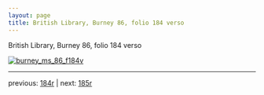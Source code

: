 ```yaml
---
layout: page
title: British Library, Burney 86, folio 184 verso
---
```


British Library, Burney 86, folio 184 verso

[![burney_ms_86_f184v](http://www.homermultitext.org/iipsrv?IIIF=/project/homer/pyramidal/deepzoom/bl/burney86imgs/v1/burney_ms_86_f184v.tif/full/800,/0/default.jpg)](http://www.homermultitext.org/ict2/?urn=urn:cite2:bl:burney86imgs.v1:burney_ms_86_f184v) 

---

previous:  [184r](../184r/) | next: [185r](../185r/)